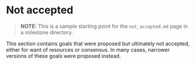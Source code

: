 # Not accepted

> **NOTE:** This is a sample starting point for the `not_accepted.md` page in a milestone directory.

This section contains goals that were proposed but ultimately not accepted, either for want of resources or consensus. In many cases, narrower versions of these goals were proposed instead.

<!-- GOALS 'Not accepted' -->